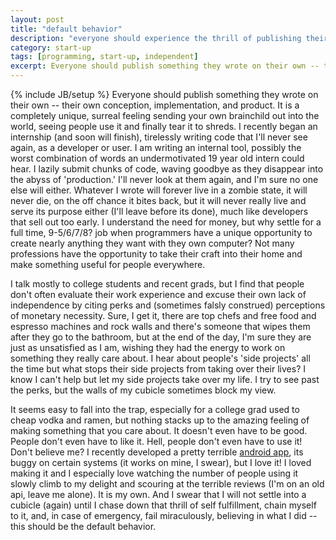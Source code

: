 ```yaml
---
layout: post
title: "default behavior"
description: "everyone should experience the thrill of publishing their own product"
category: start-up
tags: [programming, start-up, independent]
excerpt: Everyone should publish something they wrote on their own -- their own conception, implementation, and product. It is a completely unique, surreal feeling sending your own brainchild out into the world, seeing people use it and finally tear it to shreds. I recently began an internship (and soon will finish), tirelessly writing code that I'll never see again, as a developer or user. I am writing an internal tool, possibly the worst combination of words an undermotivated 19 year old intern could hear. 
---
```

{% include JB/setup %}
Everyone should publish something they wrote on their own -- their own conception, implementation, and product. It is a completely unique, surreal feeling sending your own brainchild out into the world, seeing people use it and finally tear it to shreds. I recently began an internship (and soon will finish), tirelessly writing code that I'll never see again, as a developer or user. I am writing an internal tool, possibly the worst combination of words an undermotivated 19 year old intern could hear. I lazily submit chunks of code, waving goodbye as they disappear into the abyss of 'production.' I'll never look at them again, and I'm sure no one else will either. Whatever I wrote will forever live in a zombie state, it will never die, on the off chance it bites back, but it will never really live and serve its purpose either (I'll leave before its done), much like developers that sell out too early. I understand the need for money, but why settle for a full time, 9-5/6/7/8? job when programmers have a unique opportunity to create nearly anything they want with they own computer? Not many professions have the opportunity to take their craft into their home and make something useful for people everywhere.

I talk mostly to college students and recent grads, but I find that people don't often evaluate their work experience and excuse their own lack of independence by citing perks and (sometimes falsly construed) perceptions of monetary necessity. Sure, I get it, there are top chefs and free food and espresso machines and rock walls and there's someone that wipes them after they go to the bathroom, but at the end of the day, I'm sure they are just as unsatisfied as I am, wishing they had the energy to work on something they really care about. I hear about people's 'side projects' all the time but what stops their side projects from taking over their lives? I know I can't help but let my side projects take over my life. I try to see past the perks, but the walls of my cubicle sometimes block my view.

It seems easy to fall into the trap, especially for a college grad used to cheap vodka and ramen, but nothing stacks up to the amazing feeling of making something that you care about. It doesn't even have to be good. People don't even have to like it. Hell, people don't even have to use it! Don't believe me? I recently developed a pretty terrible [android app](https://play.google.com/store/apps/details?id=com.owleyes.moustache&hl=en), its buggy on certain systems (it works on mine, I swear), but I love it! I loved making it and I especially love watching the number of people using it slowly climb to my delight and scouring at the terrible reviews (I'm on an old api, leave me alone). It is my own. And I swear that I will not settle into a cubicle (again) until I chase down that thrill of self fulfillment, chain myself to it, and, in case of emergency, fail miraculously, believing in what I did -- this should be the default behavior.